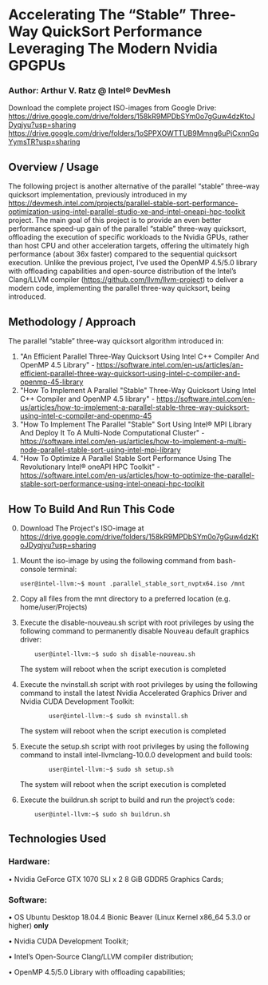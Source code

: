 # Accelerating The “Stable” Three-Way QuickSort Performance Leveraging The Modern Nvidia GPGPUs

### Author: Arthur V. Ratz @ Intel® DevMesh

Download the complete project ISO-images from Google Drive: https://drive.google.com/drive/folders/158kR9MPDbSYm0o7gGuw4dzKtoJDyqjyu?usp=sharing https://drive.google.com/drive/folders/1oSPPXOWTTUB9Mmng6uPjCxnnGqYymsTR?usp=sharing

## Overview / Usage
The following project is another alternative of the parallel “stable” three-way quicksort implementation, previously introduced in my https://devmesh.intel.com/projects/parallel-stable-sort-performance-optimization-using-intel-parallel-studio-xe-and-intel-oneapi-hpc-toolkit project. The main goal of this project is to provide an even better performance speed-up gain of the parallel “stable” three-way quicksort, offloading the execution of specific workloads to the Nvidia GPUs, rather than host CPU and other acceleration targets, offering the ultimately high performance (about 36x faster) compared to the sequential quicksort execution. Unlike the previous project, I’ve used the OpenMP 4.5/5.0 library with offloading capabilities and open-source distribution of the Intel’s Clang/LLVM compiler (https://github.com/llvm/llvm-project) to deliver a modern code, implementing the parallel three-way quicksort, being introduced.

## Methodology / Approach
The parallel “stable” three-way quicksort algorithm introduced in:
1.	"An Efficient Parallel Three-Way Quicksort Using Intel C++ Compiler And OpenMP 4.5 Library" - https://software.intel.com/en-us/articles/an-efficient-parallel-three-way-quicksort-using-intel-c-compiler-and-openmp-45-library
2.	"How To Implement A Parallel "Stable" Three-Way Quicksort Using Intel C++ Compiler and OpenMP 4.5 library" - https://software.intel.com/en-us/articles/how-to-implement-a-parallel-stable-three-way-quicksort-using-intel-c-compiler-and-openmp-45
3.	"How To Implement The Parallel "Stable" Sort Using Intel® MPI Library And Deploy It To A Multi-Node Computational Cluster" - https://software.intel.com/en-us/articles/how-to-implement-a-multi-node-parallel-stable-sort-using-intel-mpi-library
4.	"How To Optimize A Parallel Stable Sort Performance Using The Revolutionary Intel® oneAPI HPC Toolkit" - https://software.intel.com/en-us/articles/how-to-optimize-the-parallel-stable-sort-performance-using-intel-oneapi-hpc-toolkit

## How To Build And Run This Code

0. Download The Project's ISO-image at https://drive.google.com/drive/folders/158kR9MPDbSYm0o7gGuw4dzKtoJDyqjyu?usp=sharing

1.	Mount the iso-image by using the following command from bash-console terminal:

		user@intel-llvm:~$ mount .parallel_stable_sort_nvptx64.iso /mnt

2.	Copy all files from the mnt directory to a preferred location (e.g. home/user/Projects)

3.	Execute the disable-nouveau.sh script with root privileges by using the following command to permanently disable Nouveau default graphics driver:

	        user@intel-llvm:~$ sudo sh disable-nouveau.sh

	The system will reboot when the script execution is completed

4.	Execute the nvinstall.sh script with root privileges by using the following command to install the latest Nvidia Accelerated Graphics Driver and Nvidia CUDA Development Toolkit:
	
      	        user@intel-llvm:~$ sudo sh nvinstall.sh

	The system will reboot when the script execution is completed
	
5.	Execute the setup.sh script with root privileges by using the following command to install intel-llvmclang-10.0.0 development and build tools:

                user@intel-llvm:~$ sudo sh setup.sh

       The system will reboot when the script execution is completed

6.	Execute the buildrun.sh script to build and run the project’s code:
	
  	        user@intel-llvm:~$ sudo sh buildrun.sh

## Technologies Used
### Hardware:
•	Nvidia GeForce GTX 1070 SLI x 2 8 GiB GDDR5 Graphics Cards;
### Software:
•   OS Ubuntu Desktop 18.04.4 Bionic Beaver (Linux Kernel x86_64 5.3.0 or higher) **only**

•	Nvidia CUDA Development Toolkit;

•	Intel’s Open-Source Clang/LLVM compiler distribution;

•	OpenMP 4.5/5.0 Library with offloading capabilities;
